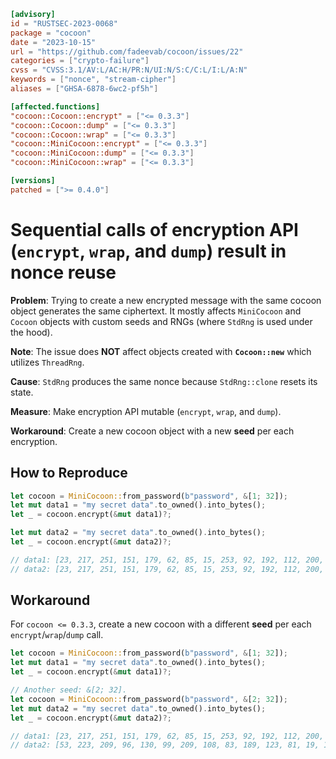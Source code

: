 ```toml
[advisory]
id = "RUSTSEC-2023-0068"
package = "cocoon"
date = "2023-10-15"
url = "https://github.com/fadeevab/cocoon/issues/22"
categories = ["crypto-failure"]
cvss = "CVSS:3.1/AV:L/AC:H/PR:N/UI:N/S:C/C:L/I:L/A:N"
keywords = ["nonce", "stream-cipher"]
aliases = ["GHSA-6878-6wc2-pf5h"]

[affected.functions]
"cocoon::Cocoon::encrypt" = ["<= 0.3.3"]
"cocoon::Cocoon::dump" = ["<= 0.3.3"]
"cocoon::Cocoon::wrap" = ["<= 0.3.3"]
"cocoon::MiniCocoon::encrypt" = ["<= 0.3.3"]
"cocoon::MiniCocoon::dump" = ["<= 0.3.3"]
"cocoon::MiniCocoon::wrap" = ["<= 0.3.3"]

[versions]
patched = [">= 0.4.0"]
```

# Sequential calls of encryption API (`encrypt`, `wrap`, and `dump`) result in nonce reuse

**Problem**: Trying to create a new encrypted message with the same cocoon
object generates the same ciphertext. It mostly affects `MiniCocoon` and
`Cocoon` objects with custom seeds and RNGs (where `StdRng` is used under
the hood).

**Note**: The issue does **NOT** affect objects created with **`Cocoon::new`**
which utilizes `ThreadRng`.

**Cause**: `StdRng` produces the same nonce because `StdRng::clone` resets its
state.

**Measure**: Make encryption API mutable (`encrypt`, `wrap`, and `dump`).

**Workaround**: Create a new cocoon object with a new **seed** per each
encryption.

## How to Reproduce

```rust
let cocoon = MiniCocoon::from_password(b"password", &[1; 32]);
let mut data1 = "my secret data".to_owned().into_bytes();
let _ = cocoon.encrypt(&mut data1)?;

let mut data2 = "my secret data".to_owned().into_bytes();
let _ = cocoon.encrypt(&mut data2)?;

// data1: [23, 217, 251, 151, 179, 62, 85, 15, 253, 92, 192, 112, 200, 52]
// data2: [23, 217, 251, 151, 179, 62, 85, 15, 253, 92, 192, 112, 200, 52]
```

## Workaround

For `cocoon <= 0.3.3`, create a new cocoon with a different **seed**
per each `encrypt`/`wrap`/`dump` call.

```rust
let cocoon = MiniCocoon::from_password(b"password", &[1; 32]);
let mut data1 = "my secret data".to_owned().into_bytes();
let _ = cocoon.encrypt(&mut data1)?;

// Another seed: &[2; 32].
let cocoon = MiniCocoon::from_password(b"password", &[2; 32]);
let mut data2 = "my secret data".to_owned().into_bytes();
let _ = cocoon.encrypt(&mut data2)?;

// data1: [23, 217, 251, 151, 179, 62, 85, 15, 253, 92, 192, 112, 200, 52]
// data2: [53, 223, 209, 96, 130, 99, 209, 108, 83, 189, 123, 81, 19, 1]
```
